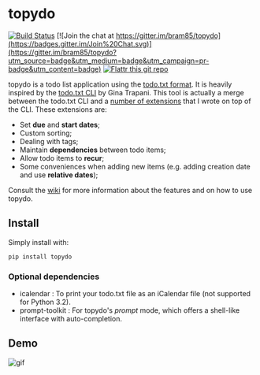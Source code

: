 topydo
======

[![Build Status](https://travis-ci.org/bram85/topydo.svg?branch=master)](https://travis-ci.org/bram85/topydo) [![Join the chat at https://gitter.im/bram85/topydo](https://badges.gitter.im/Join%20Chat.svg)](https://gitter.im/bram85/topydo?utm_source=badge&utm_medium=badge&utm_campaign=pr-badge&utm_content=badge) [![Flattr this git repo](http://api.flattr.com/button/flattr-badge-large.png)](https://flattr.com/submit/auto?user_id=bram85&url=https://github.com/bram85/topydo&title=topydo&language=&tags=github&category=software) 

topydo is a todo list application using the [todo.txt format][1]. It is heavily
inspired by the [todo.txt CLI][2] by Gina Trapani. This tool is actually a
merge between the todo.txt CLI and a [number of extensions][3] that I wrote
on top of the CLI. These extensions are:

* Set **due** and **start dates**;
* Custom sorting;
* Dealing with tags;
* Maintain **dependencies** between todo items;
* Allow todo items to **recur**;
* Some conveniences when adding new items (e.g. adding creation date and use
  **relative dates**);

Consult the [wiki][4] for more information about the features and on how to
use topydo.

Install
-------

Simply install with:

    pip install topydo

### Optional dependencies

* icalendar      : To print your todo.txt file as an iCalendar file
                   (not supported for Python 3.2).
* prompt-toolkit : For topydo's _prompt_ mode, which offers a shell-like
                   interface with auto-completion.

Demo
----

![gif][5]


[1]: https://github.com/ginatrapani/todo.txt-cli/wiki/The-Todo.txt-Format
[2]: https://github.com/ginatrapani/todo.txt-cli
[3]: https://github.com/bram85/todo.txt-tools
[4]: https://github.com/bram85/topydo/wiki
[5]: https://raw.githubusercontent.com/bram85/topydo/stable/doc/topydo.gif
